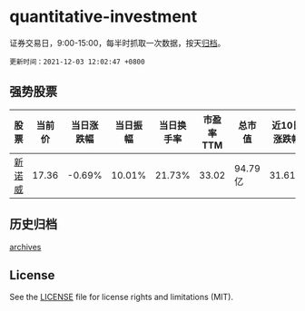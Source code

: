 # quantitative-investment

证券交易日，9:00-15:00，每半时抓取一次数据，按天[归档](archives)。

`更新时间：2021-12-03 12:02:47 +0800`

## 强势股票

|股票|当前价|当日涨跌幅|当日振幅|当日换手率|市盈率TTM|总市值|近10日涨跌幅|
|----|----|----|----|----|----|----|----|
|[新诺威](https://xueqiu.com/S/SZ300765)|17.36|-0.69%|10.01%|21.73%|33.02|94.79亿|31.61%|

## 历史归档

[archives](archives)

## License

See the [LICENSE](LICENSE) file for license rights and limitations (MIT).